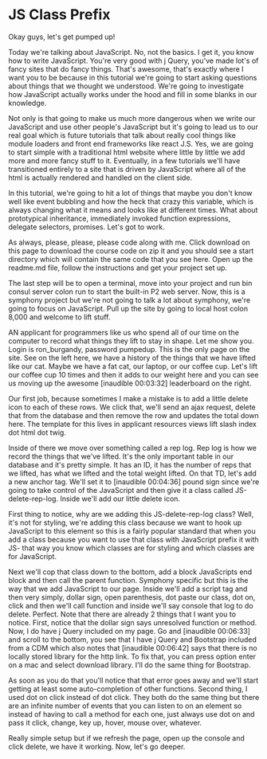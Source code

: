 # JS Class Prefix

Okay guys, let's get pumped up!

Today we're talking about JavaScript. No, not the basics. I get it, you know how to write JavaScript. You're very good with j Query, you've made lot's of fancy sites that do fancy things. That's awesome, that's exactly where I want you to be because in this tutorial we're going to start asking questions about things that we thought we understood. We're going to investigate how JavaScript actually works under the hood and fill in some blanks in our knowledge.

Not only is that going to make us much more dangerous when we write our JavaScript and use other people's JavaScript but it's going to lead us to our real goal which is future tutorials that talk about really cool things like module loaders and front end frameworks like react J.S. Yes, we are going to start simple with a traditional html website where little by little we add more and more fancy stuff to it. Eventually, in a few tutorials we'll have transitioned entirely to a site that is driven by JavaScript where all of the html is actually rendered and handled on the client side.

In this tutorial, we're going to hit a lot of things that maybe you don't know well like event bubbling and how the heck that crazy this variable, which is always changing what it means and looks like at different times. What about prototypical inheritance, immediately invoked function expressions, delegate selectors, promises. Let's got to work.

As always, please, please, please code along with me. Click download on this page to download the course code on zip it and you should see a start directory which will contain the same code that you see here. Open up the readme.md file, follow the instructions and get your project set up.

The last step will be to open a terminal, move into your project and run bin consul server colon run to start the built-in P2 web server. Now, this is a symphony project but we're not going to talk a lot about symphony, we're going to focus on JavaScript. Pull up the site by going to local host colon 8,000 and welcome to lift stuff.

AN applicant for programmers like us who spend all of our time on the computer to record what things they lift to stay in shape. Let me show you. Login is ron_burgandy, password pumpedup. This is the only page on the site. See on the left here, we have a history of the things that we have lifted like our cat. Maybe we have a fat cat, our laptop, or our coffee cup. Let's lift our coffee cup 10 times and then it adds to our weight here and you can see us moving up the awesome [inaudible 00:03:32] leaderboard on the right.

Our first job, because sometimes I make a mistake is to add a little delete icon to each of these rows. We click that, we'll send an ajax request, delete that from the database and then remove the row and updates the total down here. The template for this lives in applicant resources views lift slash index dot html dot twig.

Inside of there we move over something called a rep log. Rep log is how we record the things that we've lifted. It's the only important table in our database and it's pretty simple. It has an ID, it has the number of reps that we lifted, has what we lifted and the total weight lifted. On that TD, let's add a new anchor tag. We'll set it to [inaudible 00:04:36] pound sign since we're going to take control of the JavaScript and then give it a class called JS-delete-rep-log. Inside we'll add our little delete icon.

First thing to notice, why are we adding this JS-delete-rep-log class? Well, it's not for styling, we're adding this class because we want to hook up JavaScript to this element so this is a fairly popular standard that when you add a class because you want to use that class with JavaScript prefix it with JS- that way you know which classes are for styling and which classes are for JavaScript.

Next we'll cop that class down to the bottom, add a block JavaScripts end block and then call the parent function. Symphony specific but this is the way that we add JavaScript to our page. Inside we'll add a script tag and then very simply, dollar sign, open parenthesis, dot paste our class, dot on, click and then we'll call function and inside we'll say console that log to do delete. Perfect. Note that there are already 2 things that I want you to notice. First, notice that the dollar sign says unresolved function or method. Now, I do have j Query included on my page. Go and [inaudible 00:06:33] and scroll to the bottom, you see that I have j Query and Bootstrap included from a CDM which also notes that [inaudible 00:06:42] says that there is no locally stored library for the http link. To fix that, you can press option enter on a mac and select download library. I'll do the same thing for Bootstrap.

As soon as you do that you'll notice that that error goes away and we'll start getting at least some auto-completion of other functions. Second thing, I used dot on click instead of dot click. They both do the same thing but there are an infinite number of events that you can listen to on an element so instead of having to call a method for each one, just always use dot on and pass it click, change, key up, hover, mouse over, whatever.

Really simple setup but if we refresh the page, open up the console and click delete, we have it working. Now, let's go deeper.
